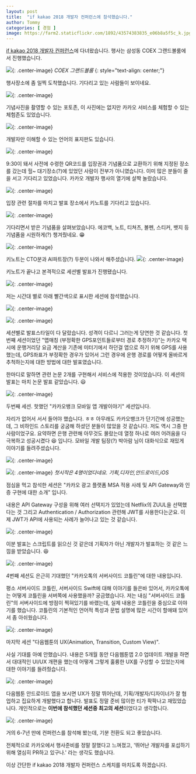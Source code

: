 ```yaml
---
layout: post
title:  "if kakao 2018 개발자 컨퍼런스에 참석했습니다."
author: Tommy
categories: [ 경험 ]
image: https://farm2.staticflickr.com/1892/43574383835_e06b8a5f5c_k.jpg
---
```


[if kakao 2018 개발자 컨퍼런스](https://if.kakao.com)에 다녀왔습니다.
행사는 삼성동 COEX 그랜드볼룸에서 진행했습니다.

![](https://farm2.staticflickr.com/1900/44483742701_9980ca3ab0_k.jpg){: .center-image}
*COEX 그랜드볼룸*
{: style="text-align: center;"}


행사장소에 좀 일찍 도착했습니다. 기다리고 있는 사람들이 보이네요.

![](https://farm2.staticflickr.com/1892/43574383835_e06b8a5f5c_k.jpg){: .center-image}


기념사진을 촬영할 수 있는 포토존, 이 사진에는 없지만 카카오 서비스를 체험할 수 있는 체험존도 있었습니다.

![](https://farm2.staticflickr.com/1882/42674536100_93848e7522_k.jpg){: .center-image}

개발자만 이해할 수 있는 언어의 표지판도 있습니다.

![](https://farm2.staticflickr.com/1854/42674539010_0f85274646_k.jpg){: .center-image}

9:30이 돼서 사전에 수령한 QR코드를 입장권과 기념품으로 교환하기 위해 지정된 장소를 갔는데 헐~ 대기장소(?)에 있었던 사람이 전부가 아니였습니다. 이미 많은 분들이 줄을 서고 기다리고 있었습니다. 카카오 개발자 행사의 열기에 살짝 놀랐습니다. 

![](https://farm2.staticflickr.com/1860/43574385915_b3b1438f3d_k.jpg){: .center-image}

입장 관련 절차를 마치고 발표 장소에서 키노트를 기다리고 있습니다.

![](https://farm2.staticflickr.com/1867/43574384275_4dcb203d9f_k.jpg){: .center-image}

기다리면서 받은 기념품을 살펴보았습니다. 에코백, 노트, 티쳐츠, 볼펜, 스티커, 뱃지 등 기념품을 시원하게(?) 챙겨줬네요. 😁

![](https://farm2.staticflickr.com/1866/42674530960_c90a5f0d62_k.jpg){: .center-image}

키노트는 CTO분과 AI파트장(?) 두분이 나와서 해주셨습니다.
![](https://farm2.staticflickr.com/1883/44434542482_6276be38fb_k.jpg){: .center-image}

키노트가 끝나고 본격적으로 세션별 발표가 진행됐습니다.

![](https://farm2.staticflickr.com/1879/42674530000_b58d173c63_k.jpg){: .center-image}

저는 시간대 별로 아래 빨간색으로 표시한 세션에 참석했습니다.

![](https://farm2.staticflickr.com/1855/43766056714_57f4707af2_b.jpg){: .center-image}

![](https://farm2.staticflickr.com/1898/29546770647_4504220d63_b.jpg){: .center-image}

세션별로 발표스타일이 다 달랐습니다. 성격이 다르니 그러는게 당연한 것 같습니다. 첫번째 세션이었던 "맵매칭 (부정확한 GPS포인트들로부터 경로 추정하기)"는 카카오 택시에 운행거리당 요금 계산을 기존에 미터기에서 하던걸 앱으로 하기 위해 GPS를 사용했는데, GPS좌표가 부정확한 경우가 있어서 그런 경우에 운행 경로를 어떻게 올바르게 추척하는지에 대한 방법에 대한 발표였습니다.

한마디로 말하면 관련 논문 2개를 구현해서 서비스에 적용한 것이었습니다. 이 세션의 발표는 마치 논문 발표 같았습니다. 😃

![](https://farm2.staticflickr.com/1842/43765649494_3ca26ed10e_b.jpg){: .center-image}

두번째 세션. 핫했던 "카카오뱅크 모바일 앱 개발이야기" 세션입니다. 

자리가 없어서 서서 들어야 했습니다. ㅎㅎ 아무래도 카카오뱅크가 단기간에 성공했는데, 그 비하인드 스토리를 궁굼해 하셨던 분들이 많았을 것 같습니다. 저도 역시 그중 한사람이었구요. 요약하면 은행 관련해 아무것도 몰랐는데 열정 하나로 여러 어려움을 다 극복하고 성공시켰다 😆 입니다. 모바일 개발 팀장(?) 박아람 님이 대화식으로 재밌게 이야기를 들려주셨습니다.

![](https://farm2.staticflickr.com/1894/43574384455_4b414b62da_b.jpg){: .center-image}

![](https://farm2.staticflickr.com/1897/43574385205_e16408ea61_b.jpg){: .center-image}
*첫시작은 4명이었다네요. 기획,디자인,안드로이드,iOS*

점심을 먹고 참석한 세션은 "카카오 광고 플랫폼 MSA 적용 사례 및 API Gateway와 인증 구현에 대한 소개" 입니다. 

내용은 API Gateway 구성을 위해 여러 선택지가 있었는데 Netflix의 ZUUL을 선택했다는 것 그리고 Authentication / Authorization 관련해 JWT를 사용한다는군요. 이제 JWT가 API에 사용되는 사례가 늘어나고 있는 것 같습니다.

![](https://farm2.staticflickr.com/1869/43574385535_d1a03a9057_b.jpg){: .center-image}

이분 발표는 스크립트를 읽으신 것 같은데 기획자가 아닌 개발자가 발표하는 것 같은 느낌을 받았습니다. 😆

![](https://farm2.staticflickr.com/1897/43574383045_e2566efff8_b.jpg){: .center-image}

4번째 세션도 은근히 기대했던 "카카오톡의 서버사이드 코틀린"에 대한 내용입니다. 

평소 서버사이드 코틀린, 서버사이드 Swift에 대해 이야기를 들은바 있어서, 카카오톡에는 어떻게 코틀린을 서버쪽에 사용했을까? 궁금했습니다. 저는 내심 "서버사이드 코틀린"의 서버사이드에 방점이 찍혀있기를 바랬는데, 실제 내용은 코틀린을 중심으로 이야기를 했습니다. 코틀린의 기본적인 언어적 특성과 문법 설명에 많은 시간이 할애돼 있어서 좀 아쉬웠습니다. 

![](https://farm2.staticflickr.com/1876/42674537120_979b42209b_b.jpg){: .center-image}

마지막 세션 "다음웹툰의 UX(Animation, Transition, Custom View)". 

사실 기대를 아예 안했습니다. 내용은 5개월 동안 다음웹툰앱 2.0 업데이트 개발을 하면서 대대적인 UI/UX 개편을 했는데 어떻게 그렇게 훌륭한 UX를 구성할 수 있었는지에 대한 이야기를 들려줬습니다.

![](https://farm2.staticflickr.com/1877/44434543252_23d1f41440_b.jpg){: .center-image}

다음웹툰 안드로이드 앱을 보시면 UX가 정말 뛰어난데, 기획/개발자/디자이너가 잘 협업하고 집요하게 개발했다고 합니다. 발표도 정말 준비 많이한 티가 팍팍나고 재밌었습니다. 개인적으로는 **이번에 참석했던 세션중 최고의 세션**이었다고 생각합니다.

![](https://farm2.staticflickr.com/1870/44483740681_46eac52792_b.jpg){: .center-image}

거의 6-7년 만에 컨퍼런스를 참석해 봤는데, 기분 전환도 되고 좋았습니다. 

전체적으로 카카오에서 행사준비를 정말 잘했다고 느껴졌고, '뛰어난 개발자를 포섭하기 위해 열심히 PR하고 있구나.' 라는 생각도 했습니다.

이상 간단한 if kakao 2018 개발자 컨퍼런스 스케치를 마치도록 하겠습니다.
